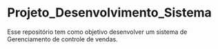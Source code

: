 # Projeto_Desenvolvimento_Sistema
Esse repositório tem como objetivo desenvolver um sistema de Gerenciamento de controle de vendas.
